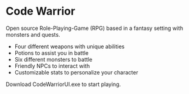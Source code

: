 <h1>
  Code Warrior
</h1>

<p>
  Open source Role-Playing-Game (RPG) based in a fantasy setting with monsters and quests.
</p>

* Four different weapons with unique abilities
* Potions to assist you in battle
* Six different monsters to battle
* Friendly NPCs to interact with
* Customizable stats to personalize your character

<p>
  Download CodeWarriorUI.exe to start playing.
</p>
